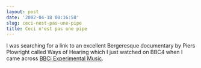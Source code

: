 ```yaml
---
layout: post
date: '2002-04-18 00:16:58'
slug: ceci-nest-pas-une-pipe
title: Ceci n'est pas une pipe
---
```


I was searching for a link to an excellent Bergeresque documentary by Piers Plowright called Ways of Hearing which I just watched on BBC4 when I came across [BBCi Experimental Music](http://www.bbc.co.uk/music/experimental/index.shtml).